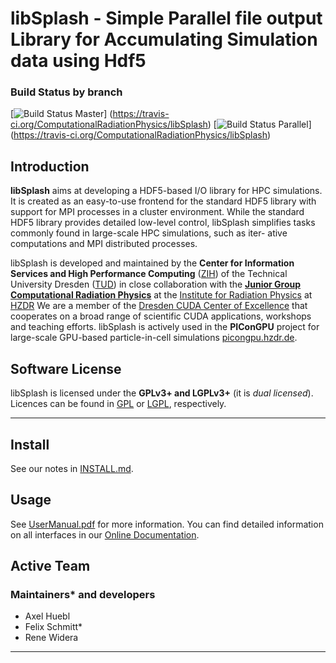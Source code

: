 libSplash - Simple Parallel file output Library for Accumulating Simulation data using Hdf5
===========================================================================================

### Build Status by branch

[![Build Status Master](https://travis-ci.org/ComputationalRadiationPhysics/libSplash.png?branch=master)]
(https://travis-ci.org/ComputationalRadiationPhysics/libSplash)
[![Build Status Parallel](https://travis-ci.org/ComputationalRadiationPhysics/libSplash.png?branch=parallel)]
(https://travis-ci.org/ComputationalRadiationPhysics/libSplash)

Introduction
------------

**libSplash** aims at developing a HDF5-based
I/O library for HPC simulations. It is created as an easy-to-use frontend for the
standard HDF5 library with support for MPI processes in a cluster environment.
While the standard HDF5 library provides detailed low-level control, libSplash
simplifies tasks commonly found in large-scale HPC simulations, such as iter-
ative computations and MPI distributed processes.


libSplash is developed and maintained by the
**Center for Information Services and High Performance Computing**
([ZIH](http://tu-dresden.de/die_tu_dresden/zentrale_einrichtungen/zih)) of the
Technical University Dresden ([TUD](http://www.tu-dresden.de))
in close collaboration with the
**[Junior Group Computational Radiation Physics](http://www.hzdr.de/db/Cms?pNid=132&pOid=30354)**
at the [Institute for Radiation Physics](http://www.hzdr.de/db/Cms?pNid=132)
at [HZDR](http://www.hzdr.de/)
We are a member of the [Dresden CUDA Center of Excellence](http://ccoe-dresden.de/) that
cooperates on a broad range of scientific CUDA applications, workshops and
teaching efforts.
libSplash is actively used in the **PIConGPU** project for large-scale GPU-based particle-in-cell
simulations [picongpu.hzdr.de](http://picongpu.hzdr.de).


Software License
----------------

libSplash is licensed under the **GPLv3+ and LGPLv3+** (it is *dual licensed*).
Licences can be found in [GPL](COPYING) or [LGPL](COPYING.LESSER), respectively.

********************************************************************************


Install
-------

See our notes in [INSTALL.md](doc/INSTALL.md).


Usage
-----

See [UserManual.pdf](doc/manual/UserManual.pdf?raw=true) for more information.
You can find detailed information on all interfaces in our
[Online Documentation](http://ComputationalRadiationPhysics.github.io/libSplash/).


Active Team
-----------

### Maintainers* and developers

- Axel Huebl
- Felix Schmitt*
- Rene Widera

********************************************************************************

